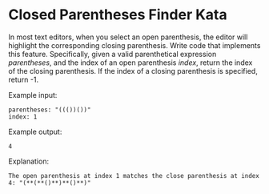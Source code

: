 # Closed Parentheses Finder Kata

In most text editors, when you select an open parenthesis, the editor will highlight
the corresponding closing parenthesis. Write code that implements this feature. Specifically, given a valid
parenthetical expression _parentheses_, and the index of an open parenthesis _index_, return the index of the closing parenthesis.
If the index of a closing parenthesis is specified, return -1.

Example input:

```
parentheses: "((())())"
index: 1
```

Example output:

```
4
```

Explanation:

```
The open parenthesis at index 1 matches the close parenthesis at index 4: "(**(**()**)**()**)"
```
